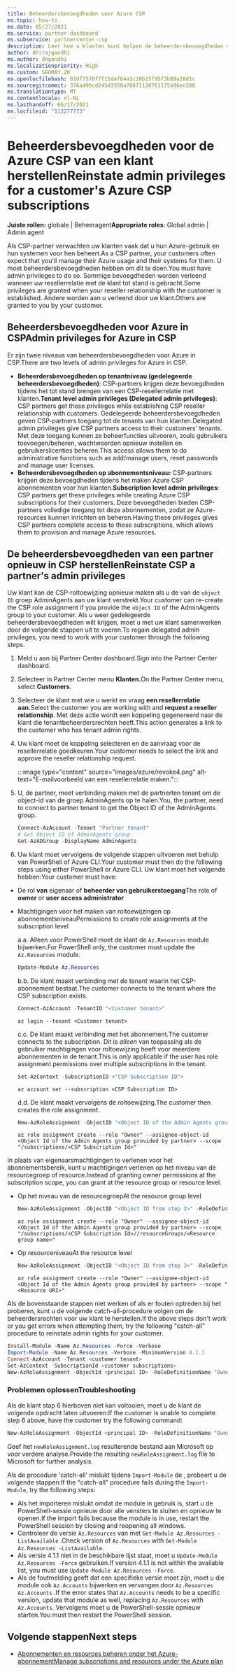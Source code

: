 ```yaml
---
title: Beheerdersbevoegdheden voor Azure CSP
ms.topic: how-to
ms.date: 05/27/2021
ms.service: partner-dashboard
ms.subservice: partnercenter-csp
description: Leer hoe u klanten kunt helpen de beheerdersbevoegdheden van een partner te herstellen, zodat de partner kan helpen bij het beheren van de Azure CSP van een klant.
author: dhirajgandhi
ms.author: dhgandhi
ms.localizationpriority: High
ms.custom: SEOMAY.20
ms.openlocfilehash: 81df7578f7f15def64a3c20b15f95f3b89a28d1c
ms.sourcegitcommit: 376a49bcd245d3358a78871128761175a96ec200
ms.translationtype: MT
ms.contentlocale: nl-NL
ms.lasthandoff: 06/17/2021
ms.locfileid: "112277773"
---
```

# <a name="reinstate-admin-privileges-for-a-customers-azure-csp-subscriptions"></a><span data-ttu-id="c6552-103">Beheerdersbevoegdheden voor de Azure CSP van een klant herstellen</span><span class="sxs-lookup"><span data-stu-id="c6552-103">Reinstate admin privileges for a customer's Azure CSP subscriptions</span></span>  

<span data-ttu-id="c6552-104">**Juiste rollen:** globale | Beheeragent</span><span class="sxs-lookup"><span data-stu-id="c6552-104">**Appropriate roles**: Global admin | Admin agent</span></span>

<span data-ttu-id="c6552-105">Als CSP-partner verwachten uw klanten vaak dat u hun Azure-gebruik en hun systemen voor hen beheert.</span><span class="sxs-lookup"><span data-stu-id="c6552-105">As a CSP partner, your customers often expect that you'll manage their Azure usage and their systems for them.</span></span> <span data-ttu-id="c6552-106">U moet beheerdersbevoegdheden hebben om dit te doen.</span><span class="sxs-lookup"><span data-stu-id="c6552-106">You must have admin privileges to do so.</span></span> <span data-ttu-id="c6552-107">Sommige bevoegdheden worden verleend wanneer uw resellerrelatie met de klant tot stand is gebracht.</span><span class="sxs-lookup"><span data-stu-id="c6552-107">Some privileges are granted when your reseller relationship with the customer is established.</span></span> <span data-ttu-id="c6552-108">Andere worden aan u verleend door uw klant.</span><span class="sxs-lookup"><span data-stu-id="c6552-108">Others are granted to you by your customer.</span></span>

## <a name="admin-privileges-for-azure-in-csp"></a><span data-ttu-id="c6552-109">Beheerdersbevoegdheden voor Azure in CSP</span><span class="sxs-lookup"><span data-stu-id="c6552-109">Admin privileges for Azure in CSP</span></span>

<span data-ttu-id="c6552-110">Er zijn twee niveaus van beheerdersbevoegdheden voor Azure in CSP.</span><span class="sxs-lookup"><span data-stu-id="c6552-110">There are two levels of admin privileges for Azure in CSP.</span></span>

- <span data-ttu-id="c6552-111">**Beheerdersbevoegdheden op tenantniveau (gedelegeerde beheerdersbevoegdheden)**: CSP-partners krijgen deze bevoegdheden tijdens het tot stand brengen van een CSP-resellerrelatie met klanten.</span><span class="sxs-lookup"><span data-stu-id="c6552-111">**Tenant level admin privileges (Delegated admin privileges)**:  CSP partners get these privileges while establishing CSP reseller relationship with customers.</span></span> <span data-ttu-id="c6552-112">Gedelegeerde beheerdersbevoegdheden geven CSP-partners toegang tot de tenants van hun klanten.</span><span class="sxs-lookup"><span data-stu-id="c6552-112">Delegated admin privileges give CSP partners access to their customers' tenants.</span></span> <span data-ttu-id="c6552-113">Met deze toegang kunnen ze beheerfuncties uitvoeren, zoals gebruikers toevoegen/beheren, wachtwoorden opnieuw instellen en gebruikerslicenties beheren.</span><span class="sxs-lookup"><span data-stu-id="c6552-113">This access allows them to do administrative functions such as add/manage users, reset passwords and manage user licenses.</span></span>
- <span data-ttu-id="c6552-114">**Beheerdersbevoegdheden op abonnementsniveau:** CSP-partners krijgen deze bevoegdheden tijdens het maken Azure CSP abonnementen voor hun klanten.</span><span class="sxs-lookup"><span data-stu-id="c6552-114">**Subscription level admin privileges**: CSP partners get these privileges while creating Azure CSP subscriptions for their customers.</span></span> <span data-ttu-id="c6552-115">Deze bevoegdheden bieden CSP-partners volledige toegang tot deze abonnementen, zodat ze Azure-resources kunnen inrichten en beheren.</span><span class="sxs-lookup"><span data-stu-id="c6552-115">Having these privileges gives CSP partners complete access to these subscriptions, which allows them to provision and manage Azure resources.</span></span>

## <a name="reinstate-csp-a-partners-admin-privileges"></a><span data-ttu-id="c6552-116">De beheerdersbevoegdheden van een partner opnieuw in CSP herstellen</span><span class="sxs-lookup"><span data-stu-id="c6552-116">Reinstate CSP a partner's admin privileges</span></span>

<span data-ttu-id="c6552-117">Uw klant kan de CSP-roltoewijzing opnieuw maken als u de van de `object ID` groep AdminAgents aan uw klant verstrekt.</span><span class="sxs-lookup"><span data-stu-id="c6552-117">Your customer can re-create the CSP role assignment if you provide the `object ID` of the AdminAgents group to your customer.</span></span> <span data-ttu-id="c6552-118">Als u weer gedelegeerde beheerdersbevoegdheden wilt krijgen, moet u met uw klant samenwerken door de volgende stappen uit te voeren.</span><span class="sxs-lookup"><span data-stu-id="c6552-118">To regain delegated admin privileges, you need to work with your customer through the following steps.</span></span>

1. <span data-ttu-id="c6552-119">Meld u aan bij Partner Center dashboard.</span><span class="sxs-lookup"><span data-stu-id="c6552-119">Sign into the Partner Center dashboard.</span></span>

2. <span data-ttu-id="c6552-120">Selecteer in Partner Center menu **Klanten.**</span><span class="sxs-lookup"><span data-stu-id="c6552-120">On the Partner Center menu, select **Customers**.</span></span>

3. <span data-ttu-id="c6552-121">Selecteer de klant met wie u werkt en vraag **een resellerrelatie aan.**</span><span class="sxs-lookup"><span data-stu-id="c6552-121">Select the customer you are working with and **request a reseller relationship**.</span></span> <span data-ttu-id="c6552-122">Met deze actie wordt een koppeling gegenereerd naar de klant die tenantbeheerdersrechten heeft.</span><span class="sxs-lookup"><span data-stu-id="c6552-122">This action generates a link to the customer who has tenant admin rights.</span></span>

4. <span data-ttu-id="c6552-123">Uw klant moet de koppeling selecteren en de aanvraag voor de resellerrelatie goedkeuren.</span><span class="sxs-lookup"><span data-stu-id="c6552-123">Your customer needs to select the link and approve the reseller relationship request.</span></span>

   :::image type="content" source="images/azure/revoke4.png" alt-text="E-mailvoorbeeld van een resellerrelatie maken.":::

5. <span data-ttu-id="c6552-125">U, de partner, moet verbinding maken met de partnerten tenant om de object-id van de groep AdminAgents op te halen.</span><span class="sxs-lookup"><span data-stu-id="c6552-125">You, the partner, need to connect to partner tenant to get the Object ID of the AdminAgents group.</span></span>
  
   ```powershell
   Connect-AzAccount -Tenant "Partner tenant"
   # Get Object ID of AdminAgents group
   Get-AzADGroup -DisplayName AdminAgents
   ```

6. <span data-ttu-id="c6552-126">Uw klant moet vervolgens de volgende stappen uitvoeren met behulp van PowerShell of Azure CLI.</span><span class="sxs-lookup"><span data-stu-id="c6552-126">Your customer must then do the following steps using either PowerShell or Azure CLI.</span></span> <span data-ttu-id="c6552-127">Uw klant moet het volgende hebben:</span><span class="sxs-lookup"><span data-stu-id="c6552-127">Your customer must have:</span></span>

- <span data-ttu-id="c6552-128">De rol **van** eigenaar of **beheerder van gebruikerstoegang**</span><span class="sxs-lookup"><span data-stu-id="c6552-128">The role of **owner** or **user access administrator**</span></span> 
- <span data-ttu-id="c6552-129">Machtigingen voor het maken van roltoewijzingen op abonnementsniveau</span><span class="sxs-lookup"><span data-stu-id="c6552-129">Permissions to create role assignments at the subscription level</span></span>

   <span data-ttu-id="c6552-130">a.</span><span class="sxs-lookup"><span data-stu-id="c6552-130">a.</span></span> <span data-ttu-id="c6552-131">Alleen voor PowerShell moet de klant de `Az.Resources` module bijwerken.</span><span class="sxs-lookup"><span data-stu-id="c6552-131">For PowerShell only, the customer must update the `Az.Resources` module.</span></span>
   ```powershell
   Update-Module Az.Resources
   ```

   <span data-ttu-id="c6552-132">b.</span><span class="sxs-lookup"><span data-stu-id="c6552-132">b.</span></span> <span data-ttu-id="c6552-133">De klant maakt verbinding met de tenant waarin het CSP-abonnement bestaat.</span><span class="sxs-lookup"><span data-stu-id="c6552-133">The customer connects to the tenant where the CSP subscription exists.</span></span>
   ```powershell
   Connect-AzAccount -TenantID "<Customer tenant>"
   ```
   ```azurecli
   az login --tenant <Customer tenant>
   ```

   <span data-ttu-id="c6552-134">c.</span><span class="sxs-lookup"><span data-stu-id="c6552-134">c.</span></span> <span data-ttu-id="c6552-135">De klant maakt verbinding met het abonnement.</span><span class="sxs-lookup"><span data-stu-id="c6552-135">The customer connects to the subscription.</span></span> <span data-ttu-id="c6552-136">Dit is *alleen* van toepassing als de gebruiker machtigingen voor roltoewijzing heeft voor meerdere abonnementen in de tenant.</span><span class="sxs-lookup"><span data-stu-id="c6552-136">This is *only* applicable if the user has role assignment permissions over multiple subscriptions in the tenant.</span></span>

   ```powershell
   Set-AzContext -SubscriptionID <"CSP Subscription ID">
   ```
   ```azurecli
   az account set --subscription <CSP Subscription ID>
   ```

   <span data-ttu-id="c6552-137">d.</span><span class="sxs-lookup"><span data-stu-id="c6552-137">d.</span></span> <span data-ttu-id="c6552-138">De klant maakt vervolgens de roltoewijzing.</span><span class="sxs-lookup"><span data-stu-id="c6552-138">The customer then creates the role assignment.</span></span>
    
   ```powershell
   New-AzRoleAssignment -ObjectID "<Object ID of the Admin Agents group provided by partner>" -RoleDefinitionName "Owner" -Scope "/subscriptions/'<CSP subscription ID>'"
   ```
   ```azurecli
   az role assignment create --role "Owner" --assignee-object-id <Object Id of the Admin Agents group provided by partner> --scope "/subscriptions/<CSP Subscription Id>"
   ```

<span data-ttu-id="c6552-139">In plaats van eigenaarsmachtigingen te verlenen voor het abonnementsbereik, kunt u machtigingen verlenen op het niveau van de resourcegroep of resource.</span><span class="sxs-lookup"><span data-stu-id="c6552-139">Instead of granting owner permissions at the subscription scope, you can grant at the resource group or resource level.</span></span> 

- <span data-ttu-id="c6552-140">Op het niveau van de resourcegroep</span><span class="sxs-lookup"><span data-stu-id="c6552-140">At the resource group level</span></span>

   ```powershell
   New-AzRoleAssignment -ObjectID "<Object ID from step 3>" -RoleDefinitionName Owner -Scope "/subscriptions/'SubscriptionID of CSP subscription'/resourceGroups/'Resource group name'"
   ```
   ```azurecli
   az role assignment create --role "Owner" --assignee-object-id <Object Id of the Admin Agents group provided by partner> --scope "/subscriptions/<CSP Subscription Id>//resourceGroups/<Resource group name>"
   ```

- <span data-ttu-id="c6552-141">Op resourceniveau</span><span class="sxs-lookup"><span data-stu-id="c6552-141">At the resource level</span></span>

   ```powershell
   New-AzRoleAssignment -ObjectID "<Object ID from step 3>" -RoleDefinitionName Owner -Scope "<Resource URI>"
   ```
   ```azurecli
   az role assignment create --role "Owner" --assignee-object-id <Object Id of the Admin Agents group provided by partner> --scope "<Resource URI>"
   ```

<span data-ttu-id="c6552-142">Als de bovenstaande stappen niet werken of als er fouten optreden bij het proberen, kunt u de volgende catch-all-procedure volgen om de beheerdersrechten voor uw klant te herstellen.</span><span class="sxs-lookup"><span data-stu-id="c6552-142">If the above steps don't work or you get errors when attempting them, try the following "catch-all" procedure to reinstate admin rights for your customer.</span></span>

```powershell
Install-Module -Name Az.Resources -Force -Verbose
Import-Module -Name Az.Resources -Verbose -MinimumVersion 4.1.1
Connect-AzAccount -Tenant <customer tenant>
Set-AzContext -SubscriptionId <customer subscriptions>
New-AzRoleAssignment -ObjectId <principal ID> -RoleDefinitionName "Owner" -Scope "/subscriptions/<customer subscription>" -ObjectType "ForeignGroup"
```

### <a name="troubleshooting"></a><span data-ttu-id="c6552-143">Problemen oplossen</span><span class="sxs-lookup"><span data-stu-id="c6552-143">Troubleshooting</span></span>

<span data-ttu-id="c6552-144">Als de klant stap 6 hierboven niet kan voltooien, moet u de klant de volgende opdracht laten uitvoeren:</span><span class="sxs-lookup"><span data-stu-id="c6552-144">If the customer is unable to complete step 6 above, have the customer try the following command:</span></span>

```powershell
New-AzRoleAssignment -ObjectId <principal ID> -RoleDefinitionName "Owner" -Scope "/subscriptions/<costumer subscription>" -ObjectType "ForeignGroup" -Debug > newRoleAssignment.log
```

<span data-ttu-id="c6552-145">Geef het `newRoleAssignment.log` resulterende bestand aan Microsoft op voor verdere analyse.</span><span class="sxs-lookup"><span data-stu-id="c6552-145">Provide the resulting `newRoleAssignment.log` file to Microsoft for further analysis.</span></span>

<span data-ttu-id="c6552-146">Als de procedure 'catch-all' mislukt tijdens `Import-Module` de , probeert u de volgende stappen:</span><span class="sxs-lookup"><span data-stu-id="c6552-146">If the "catch-all" procedure fails during the `Import-Module`, try the following steps:</span></span>
- <span data-ttu-id="c6552-147">Als het importeren mislukt omdat de module in gebruik is, start u de PowerShell-sessie opnieuw door alle vensters te sluiten en opnieuw te openen.</span><span class="sxs-lookup"><span data-stu-id="c6552-147">If the import fails because the module is in use, restart the PowerShell session by closing and reopening all windows.</span></span>
- <span data-ttu-id="c6552-148">Controleer de versie `Az.Resources` van met `Get-Module Az.Resources -ListAvailable` .</span><span class="sxs-lookup"><span data-stu-id="c6552-148">Check version of `Az.Resources` with `Get-Module Az.Resources -ListAvailable`.</span></span>
- <span data-ttu-id="c6552-149">Als versie 4.1.1 niet in de beschikbare lijst staat, moet u `Update-Module Az.Resources -Force` gebruiken.</span><span class="sxs-lookup"><span data-stu-id="c6552-149">If version 4.1.1 is not within the available list, you must use `Update-Module Az.Resources -Force`.</span></span>
- <span data-ttu-id="c6552-150">Als de foutmelding geeft dat een specifieke versie moet zijn, moet u die module ook `Az.Accounts` bijwerken en vervangen door `Az.Resources` `Az.Accounts` .</span><span class="sxs-lookup"><span data-stu-id="c6552-150">If the error states that `Az.Accounts` needs to be a specific version, update that module as well, replacing `Az.Resources` with `Az.Accounts`.</span></span> <span data-ttu-id="c6552-151">Vervolgens moet u de PowerShell-sessie opnieuw starten.</span><span class="sxs-lookup"><span data-stu-id="c6552-151">You must then restart the PowerShell session.</span></span>


## <a name="next-steps"></a><span data-ttu-id="c6552-152">Volgende stappen</span><span class="sxs-lookup"><span data-stu-id="c6552-152">Next steps</span></span>

- [<span data-ttu-id="c6552-153">Abonnementen en resources beheren onder het Azure-abonnement</span><span class="sxs-lookup"><span data-stu-id="c6552-153">Manage subscriptions and resources under the Azure plan</span></span>](azure-plan-manage.md)
